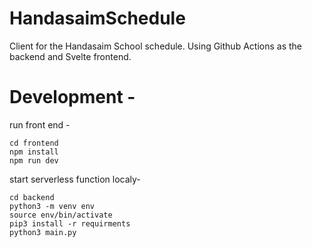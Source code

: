 # HandasaimSchedule
Client for the Handasaim School schedule. Using Github Actions as the backend and Svelte frontend.


# Development - 
run front end - 
```
cd frontend
npm install
npm run dev
```
start serverless function localy-
```
cd backend
python3 -m venv env
source env/bin/activate
pip3 install -r requirments
python3 main.py
```
